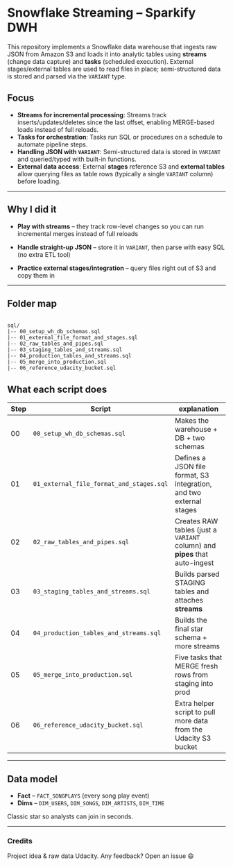 
# Snowflake Streaming – Sparkify DWH

This repository implements a Snowflake data warehouse that ingests raw JSON from Amazon S3 and loads it into analytic tables using **streams** (change data capture) and **tasks** (scheduled execution). External stages/external tables are used to read files in place; semi-structured data is stored and parsed via the `VARIANT` type. 

## Focus

* **Streams for incremental processing**: Streams track inserts/updates/deletes since the last offset, enabling MERGE-based loads instead of full reloads. 
* **Tasks for orchestration**: Tasks run SQL or procedures on a schedule to automate pipeline steps. 
* **Handling JSON with `VARIANT`**: Semi-structured data is stored in `VARIANT` and queried/typed with built-in functions.
* **External data access**: External **stages** reference S3 and **external tables** allow querying files as table rows (typically a single `VARIANT` column) before loading.

---

## Why I did it

* **Play with streams** – they track row-level changes so you can run incremental merges instead of full reloads 

* **Handle straight-up JSON** – store it in `VARIANT`, then parse with easy SQL (no extra ETL tool)

* **Practice external stages/integration** – query files right out of S3 and copy them in 

---

## Folder map

```

sql/
|-- 00_setup_wh_db_schemas.sql
|-- 01_external_file_format_and_stages.sql
|-- 02_raw_tables_and_pipes.sql
|-- 03_staging_tables_and_streams.sql
|-- 04_production_tables_and_streams.sql
|-- 05_merge_into_production.sql
|-- 06_reference_udacity_bucket.sql

````

## What each script does

| Step | Script                                   | explanation                                                                 |
| ---- | ---------------------------------------- | --------------------------------------------------------------------------- |
| 00   | `00_setup_wh_db_schemas.sql`             | Makes the warehouse + DB + two schemas                                      |
| 01   | `01_external_file_format_and_stages.sql` | Defines a JSON file format, S3 integration, and two external stages         |
| 02   | `02_raw_tables_and_pipes.sql`            | Creates RAW tables (just a `VARIANT` column) and **pipes** that auto-ingest |
| 03   | `03_staging_tables_and_streams.sql`      | Builds parsed STAGING tables and attaches **streams**                       |
| 04   | `04_production_tables_and_streams.sql`   | Builds the final star schema + more streams                                 |
| 05   | `05_merge_into_production.sql`           | Five tasks that MERGE fresh rows from staging into prod                     |
| 06   | `06_reference_udacity_bucket.sql`        | Extra helper script to pull more data from the Udacity S3 bucket            |

---

## Data model

* **Fact** – `FACT_SONGPLAYS` (every song play event)
* **Dims** – `DIM_USERS`, `DIM_SONGS`, `DIM_ARTISTS`, `DIM_TIME`

Classic star so analysts can join in seconds.

---

### Credits

Project idea & raw data Udacity.
Any feedback? Open an issue 😄




